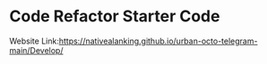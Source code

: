 # Code Refactor Starter Code

Website Link:https://nativealanking.github.io/urban-octo-telegram-main/Develop/
